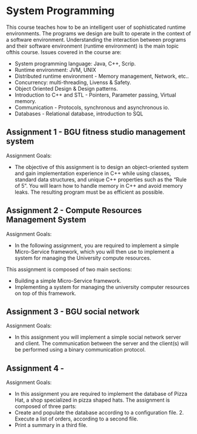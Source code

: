 # System Programming

This course teaches how to be an intelligent user of sophisticated runtime environments. The
programs we design are built to operate in the context of a software environment. Understanding
the interaction between programs and their software environment (runtime environment) is the main
topic ofthis course. Issues covered in the course are:

- System programming language: Java, C++, Scrip.
- Runtime environment: JVM, UNIX
- Distributed runtime environment - Memory management, Network, etc..
- Concurrency: multi-threading, Livenss & Safety.
- Object Oriented Design & Design patterns.
- Introduction to C++ and STL - Pointers, Parameter passing, Virtual memory.
- Communication - Protocols, synchronous and asynchronous io.
- Databases - Relational database, introduction to SQL


## Assignment 1 - BGU fitness studio management system

Assignment Goals:
- The objective of this assignment is to design an object-oriented system and gain implementation experience in C++ while using classes, standard data structures, and unique C++ properties such as the “Rule of 5”. You will learn how to handle memory in C++ and avoid memory leaks. The resulting program must be as efficient as possible.

## Assignment 2 - Compute Resources Management System
Assignment Goals:

- In the following assignment, you are required to implement a simple Micro-Service framework, which you will then use to 
implement a system for managing the University compute resources.

This assignment is composed of two main sections:
-  Building a simple Micro-Service framework.
- Implementing a system for managing the university computer resources on top of
this framework.


## Assignment 3 - BGU social network

Assignment Goals: 
- In this assignment you will implement a simple social network server and client. The communication between the server and the client(s) will be performed using a binary communication protocol.


## Assignment 4 - 

Assignment Goals: 
- In this assignment you are required to implement the database of Pizza Hat, a shop specialized in pizza shaped hats. The assignment is composed of three parts:
- Create and populate the database according to a configuration file. 2. Execute a list of orders, according to a second file.
- Print a summary in a third file.

